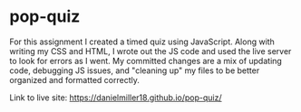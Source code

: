 # pop-quiz

For this assignment I created a timed quiz using JavaScript. Along with writing my CSS and HTML, I wrote out the JS code and used the live server to look for errors as I went. My committed changes are a mix of updating code, debugging JS issues, and "cleaning up" my files to be better organized and formatted correctly.

Link to live site: https://danielmiller18.github.io/pop-quiz/